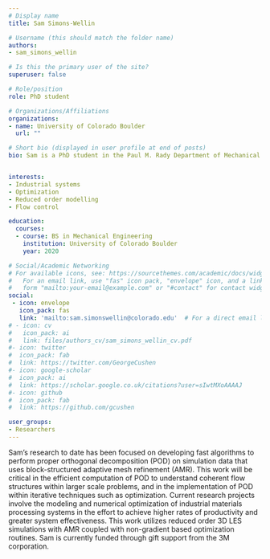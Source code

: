 ```yaml
---
# Display name
title: Sam Simons-Wellin

# Username (this should match the folder name)
authors:
- sam_simons_wellin

# Is this the primary user of the site?
superuser: false

# Role/position
role: PhD student

# Organizations/Affiliations
organizations:
- name: University of Colorado Boulder
  url: ""

# Short bio (displayed in user profile at end of posts)
bio: Sam is a PhD student in the Paul M. Rady Department of Mechanical Engineering and his research to date has been focused on developing fast algorithms to perform proper orthogonal decomposition (POD) on simulation data that uses block-structured adaptive mesh refinement (AMR).


interests:
- Industrial systems
- Optimization
- Reduced order modelling
- Flow control

education:
  courses:
  - course: BS in Mechanical Engineering
    institution: University of Colorado Boulder
    year: 2020

# Social/Academic Networking
# For available icons, see: https://sourcethemes.com/academic/docs/widgets/#icons
#   For an email link, use "fas" icon pack, "envelope" icon, and a link in the
#   form "mailto:your-email@example.com" or "#contact" for contact widget.
social:
 - icon: envelope
   icon_pack: fas
   link: 'mailto:sam.simonswellin@colorado.edu'  # For a direct email link, use "mailto:test@example.org".
# - icon: cv
#   icon_pack: ai
#   link: files/authors_cv/sam_simons_wellin_cv.pdf
#- icon: twitter
#  icon_pack: fab
#  link: https://twitter.com/GeorgeCushen
#- icon: google-scholar
#  icon_pack: ai
#  link: https://scholar.google.co.uk/citations?user=sIwtMXoAAAAJ
#- icon: github
#  icon_pack: fab
#  link: https://github.com/gcushen

user_groups:
- Researchers
---
```

Sam’s research to date has been focused on developing fast algorithms to perform proper orthogonal decomposition (POD) on simulation data that uses block-structured adaptive mesh refinement (AMR). This work will be critical in the efficient computation of POD to understand coherent flow structures within larger scale problems, and in the implementation of POD within iterative techniques such as optimization. Current research projects involve the modeling and numerical optimization of industrial materials processing systems in the effort to achieve higher rates of productivity and greater system effectiveness. This work utilizes reduced order 3D LES simulations with AMR coupled with non-gradient based optimization routines. Sam is currently funded through gift support from the 3M corporation.
